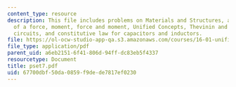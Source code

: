 ```yaml
---
content_type: resource
description: This file includes problems on Materials and Structures, application
  of a force, moment, force and moment, Unified Concepts, Thevinin and Norton equivalent
  circuits, and constitutive law for capacitors and inductors.
file: https://ol-ocw-studio-app-qa.s3.amazonaws.com/courses/16-01-unified-engineering-i-ii-iii-iv-fall-2005-spring-2006/67700dbf50da0859f9dede7817ef0230_pset7.pdf
file_type: application/pdf
parent_uid: a6eb2151-6f41-806d-94ff-dc83eb5f4337
resourcetype: Document
title: pset7.pdf
uid: 67700dbf-50da-0859-f9de-de7817ef0230
---
```

